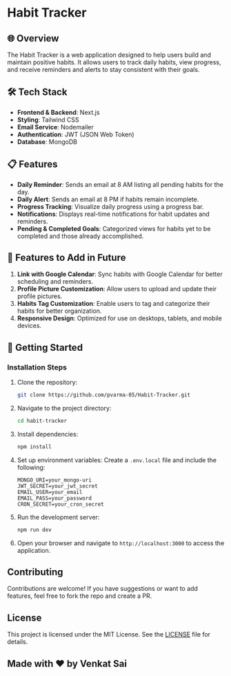 # Habit Tracker

## 🌐 Overview
The Habit Tracker is a web application designed to help users build and maintain positive habits. It allows users to track daily habits, view progress, and receive reminders and alerts to stay consistent with their goals.

## 🛠️ Tech Stack
- **Frontend & Backend**: Next.js
- **Styling**: Tailwind CSS
- **Email Service**: Nodemailer
- **Authentication**: JWT (JSON Web Token)
- **Database**: MongoDB

## 📋 Features
- **Daily Reminder**: Sends an email at 8 AM listing all pending habits for the day.
- **Daily Alert**: Sends an email at 8 PM if habits remain incomplete.
- **Progress Tracking**: Visualize daily progress using a progress bar.
- **Notifications**: Displays real-time notifications for habit updates and reminders.
- **Pending & Completed Goals**: Categorized views for habits yet to be completed and those already accomplished.

## 🤖 Features to Add in Future
1. **Link with Google Calendar**: Sync habits with Google Calendar for better scheduling and reminders.
2. **Profile Picture Customization**: Allow users to upload and update their profile pictures.
3. **Habits Tag Customization**: Enable users to tag and categorize their habits for better organization.
4. **Responsive Design**: Optimized for use on desktops, tablets, and mobile devices.

## 🚀 Getting Started

### Installation Steps
1. Clone the repository:
   ```bash
   git clone https://github.com/pvarma-05/Habit-Tracker.git
   ```
2. Navigate to the project directory:
   ```bash
   cd habit-tracker
   ```
3. Install dependencies:
   ```bash
   npm install
   ```
4. Set up environment variables:
   Create a `.env.local` file and include the following:
   ```env
   MONGO_URI=your_mongo-uri
   JWT_SECRET=your_jwt_secret
   EMAIL_USER=your_email
   EMAIL_PASS=your_password
   CRON_SECRET=your_cron_secret
   ```
5. Run the development server:
   ```bash
   npm run dev
   ```
6. Open your browser and navigate to `http://localhost:3000` to access the application.

## Contributing
Contributions are welcome! If you have suggestions or want to add features, feel free to fork the repo and create a PR.

## License
This project is licensed under the MIT License. See the [LICENSE](LICENSE) file for details.

## Made with ❤️ by Venkat Sai